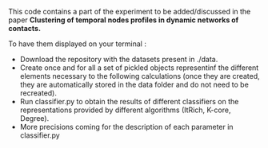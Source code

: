 This code contains a part of the experiment to be  added/discussed in the paper **Clustering of temporal nodes profiles in dynamic networks of contacts.**

To have them displayed on your terminal : 
* Download the repository with the datasets present in ./data.
* Create once and for all a set of pickled objects representinf the different elements necessary to the following calculations (once they are created, they are automatically stored in the data folder and do not need to be recreated). 
* Run classifier.py to obtain the results of different classifiers on the representations provided by different algorithms (ItRich, K-core, Degree). 
* More precisions coming for the description of each parameter in classifier.py

